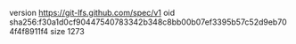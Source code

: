 version https://git-lfs.github.com/spec/v1
oid sha256:f30a1d0cf90447540783342b348c8bb00b07ef3395b57c52d9eb704f4f8911f4
size 1273
